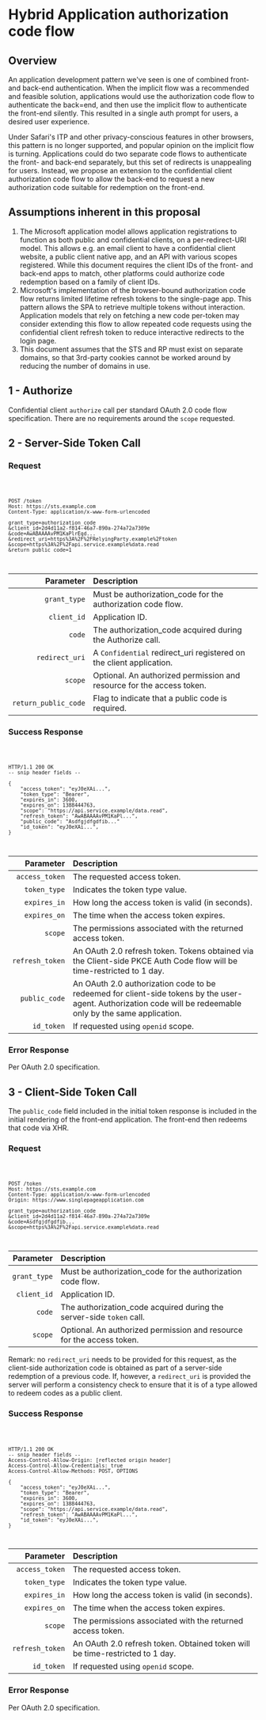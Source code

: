 
# Hybrid Application authorization code flow

## Overview

An application development pattern we've seen is one of combined front- and back-end authentication.  When the implicit flow was a recommended and feasible solution, applications would use the authorization code flow to authenticate the back=end, and then use the implicit flow to authenticate the front-end silently.  This resulted in a single auth prompt for users, a desired user experience.  

Under Safari's ITP and other privacy-conscious features in other browsers, this pattern is no longer supported, and popular opinion on the implicit flow is turning.  Applications could do two separate code flows to authenticate the front- and back-end separately, but this set of redirects is unappealing for users. Instead, we propose an extension to the confidential client authorization code flow to allow the back-end to request a new authorization code suitable for redemption on the front-end.  

## Assumptions inherent in this proposal

1. The Microsoft application model allows application registrations to function as both public and confidential clients, on a per-redirect-URI model. This allows e.g. an email client to have a confidential client website, a public client native app, and an API with various scopes registered. While this document requires the client IDs of the front- and back-end apps to match, other platforms could authorize code redemption based on a family of client IDs.
1. Microsoft's implementation of the browser-bound authorization code flow returns limited lifetime refresh tokens to the single-page app. This pattern allows the SPA to retrieve multiple tokens without interaction.  Application models that rely on fetching a new code per-token may consider extending this flow to allow repeated code requests using the confidential client refresh token to reduce interactive redirects to the login page.
1. This document assumes that the STS and RP must exist on separate domains, so that 3rd-party cookies cannot be worked around by reducing the number of domains in use.

## 1 - Authorize

Confidential client `authorize` call per standard OAuth 2.0 code flow specification.  There are no requirements around the `scope` requested.

## 2 - Server-Side Token Call

### Request

<code>

    POST /token 
    Host: https://sts.example.com
    Content-Type: application/x-www-form-urlencoded

    grant_type=authorization_code
    &client_id=2d4d11a2-f814-46a7-890a-274a72a7309e
    &code=AwABAAAAvPM1KaPlrEqd...
    &redirect_uri=https%3A%2F%2FRelyingParty.example%2Ftoken
    &scope=https%3A%2F%2Fapi.service.example%data.read
    &return_public_code=1

</code>

| Parameter | Description |
|----------:|:------------|
| `grant_type` | Must be authorization_code for the authorization code flow. |
| `client_id` | Application ID. |
| `code` | The authorization_code acquired during the Authorize call. |
| `redirect_uri` | A `Confidential` redirect_uri registered on the client application. |
| `scope` | Optional. An authorized permission and resource for the access token. |
| `return_public_code` | Flag to indicate that a public code is required. |

### Success Response

<code>

    HTTP/1.1 200 OK
    -- snip header fields --

    {
        "access_token": "eyJ0eXAi...",
        "token_type": "Bearer",
        "expires_in": 3600,
        "expires_on": 1388444763,
        "scope": "https://api.service.example/data.read",
        "refresh_token": "AwABAAAAvPM1KaPl...",
        "public_code": "Asdfgjdfgdfib..."
        "id_token": "eyJ0eXAi...",
    }

</code>

| Parameter | Description |
|----------:|:------------|
| `access_token` | The requested access token. |
| `token_type` | Indicates the token type value. |
| `expires_in` | How long the access token is valid (in seconds). |
| `expires_on` | The time when the access token expires. |
| `scope` | The permissions associated with the returned access token. |
| `refresh_token` | An OAuth 2.0 refresh token. Tokens obtained via the Client-side PKCE Auth Code flow will be time-restricted to 1 day. |
| `public_code` | An OAuth 2.0 authorization code to be redeemed for client-side tokens by the user-agent. Authorization code will be redeemable only by the same application. |
| `id_token` | If requested using `openid` scope. |

### Error Response

Per OAuth 2.0 specification.

## 3 - Client-Side Token Call

The `public_code` field included in the initial token response is included in the initial rendering of the front-end application.  The front-end then redeems that code via XHR.  

### Request

<code>

    POST /token 
    Host: https://sts.example.com
    Content-Type: application/x-www-form-urlencoded
    Origin: https://www.singlepageapplication.com

    grant_type=authorization_code
    &client_id=2d4d11a2-f814-46a7-890a-274a72a7309e
    &code=Asdfgjdfgdfib...
    &scope=https%3A%2F%2Fapi.service.example%data.read

</code>

| Parameter | Description |
|----------:|:------------|
| `grant_type` | Must be authorization_code for the authorization code flow. |
| `client_id` | Application ID. |
| `code` | The authorization_code acquired during the server-side `token` call. |
| `scope` | Optional. An authorized permission and resource for the access token. |

Remark: no `redirect_uri` needs to be provided for this request, as the client-side authorization code is obtained as part of a server-side redemption of a previous code. If, however, a `redirect_uri` is provided the server will perform a consistency check to ensure that it is of a type allowed to redeem codes as a public client.

### Success Response

<code>

    HTTP/1.1 200 OK
    -- snip header fields --
    Access-Control-Allow-Origin: [reflected origin header]
    Access-Control-Allow-Credentials: true
    Access-Control-Allow-Methods: POST, OPTIONS

    {
        "access_token": "eyJ0eXAi...",
        "token_type": "Bearer",
        "expires_in": 3600,
        "expires_on": 1388444763,
        "scope": "https://api.service.example/data.read",
        "refresh_token": "AwABAAAAvPM1KaPl...",
        "id_token": "eyJ0eXAi...",
    }

</code>

| Parameter | Description |
|----------:|:------------|
| `access_token` | The requested access token. |
| `token_type` | Indicates the token type value. |
| `expires_in` | How long the access token is valid (in seconds). |
| `expires_on` | The time when the access token expires. |
| `scope` | The permissions associated with the returned access token. |
| `refresh_token` | An OAuth 2.0 refresh token. Obtained token will be time-restricted to 1 day.|
| `id_token` | If requested using `openid` scope. |

### Error Response

Per OAuth 2.0 specification.
